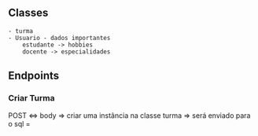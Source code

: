 ## Classes

    - turma
    - Usuario - dados importantes
        estudante -> hobbies
        docente -> especialidades

## Endpoints
### Criar Turma
   POST <=> body => criar uma instância na classe turma => será enviado para o sql =      
